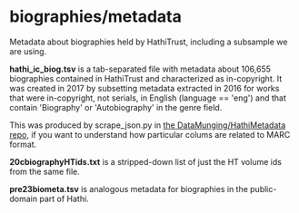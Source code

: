 biographies/metadata
====================

Metadata about biographies held by HathiTrust, including a subsample we are using.

**hathi_ic_biog.tsv** is a tab-separated file with metadata about 106,655 biographies contained in HathiTrust and characterized as in-copyright. It was created in 2017 by subsetting metadata extracted in 2016 for works that were in-copyright, not serials, in English (language == 'eng') and that contain 'Biography' or 'Autobiography' in the genre field.

This was produced by scrape_json.py in [the DataMunging/HathiMetadata repo,](https://github.com/tedunderwood/DataMunging/tree/master/HathiMetadata) if you want to understand how particular colums are related to MARC format.

**20cbiographyHTids.txt** is a stripped-down list of just the HT volume ids from the same file.

**pre23biometa.tsv** is analogous metadata for biographies in the public-domain part of Hathi.
